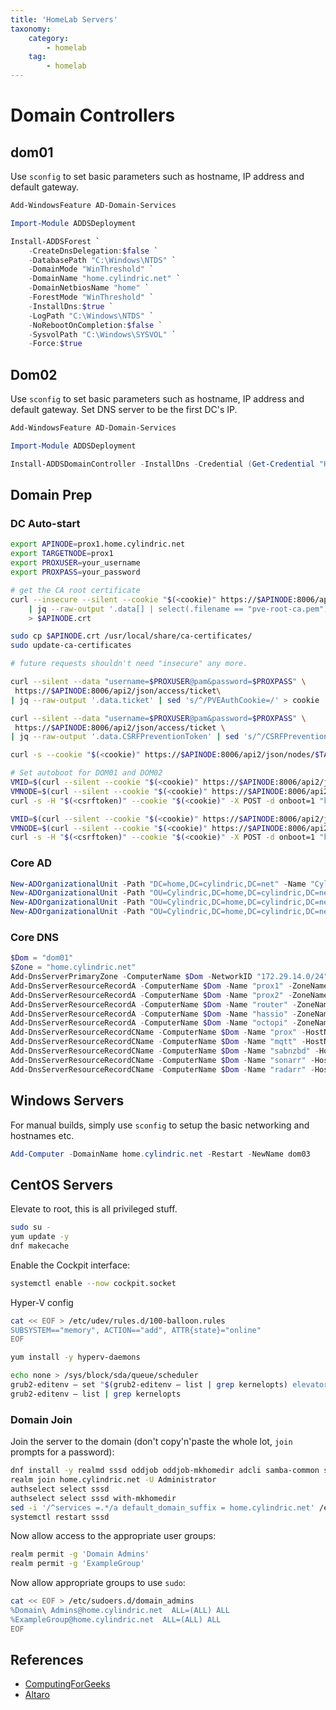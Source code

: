 ```yaml
---
title: 'HomeLab Servers'
taxonomy:
    category:
        - homelab
    tag:
        - homelab
---
```


# Domain Controllers

## dom01

Use `sconfig` to set basic parameters such as hostname, IP address and default gateway.

```powershell
Add-WindowsFeature AD-Domain-Services

Import-Module ADDSDeployment

Install-ADDSForest `
    -CreateDnsDelegation:$false `
    -DatabasePath "C:\Windows\NTDS" `
    -DomainMode "WinThreshold" `
    -DomainName "home.cylindric.net" `
    -DomainNetbiosName "home" `
    -ForestMode "WinThreshold" `
    -InstallDns:$true `
    -LogPath "C:\Windows\NTDS" `
    -NoRebootOnCompletion:$false `
    -SysvolPath "C:\Windows\SYSVOL" `
    -Force:$true
```

## Dom02

Use `sconfig` to set basic parameters such as hostname, IP address and default gateway. Set DNS server to be the first DC's IP.

```powershell
Add-WindowsFeature AD-Domain-Services

Import-Module ADDSDeployment

Install-ADDSDomainController -InstallDns -Credential (Get-Credential "HOME\Administrator") -DomainName "home.cylindric.net"
```

## Domain Prep

### DC Auto-start

```bash
export APINODE=prox1.home.cylindric.net
export TARGETNODE=prox1
export PROXUSER=your_username
export PROXPASS=your_password

# get the CA root certificate
curl --insecure --silent --cookie "$(<cookie)" https://$APINODE:8006/api2/json/nodes/prox1/certificates/info \
    | jq --raw-output '.data[] | select(.filename == "pve-root-ca.pem").pem' \
    > $APINODE.crt

sudo cp $APINODE.crt /usr/local/share/ca-certificates/
sudo update-ca-certificates

# future requests shouldn't need "insecure" any more.

curl --silent --data "username=$PROXUSER@pam&password=$PROXPASS" \
 https://$APINODE:8006/api2/json/access/ticket\
| jq --raw-output '.data.ticket' | sed 's/^/PVEAuthCookie=/' > cookie

curl --silent --data "username=$PROXUSER@pam&password=$PROXPASS" \
 https://$APINODE:8006/api2/json/access/ticket \
| jq --raw-output '.data.CSRFPreventionToken' | sed 's/^/CSRFPreventionToken:/' > csrftoken

curl -s --cookie "$(<cookie)" https://$APINODE:8006/api2/json/nodes/$TARGETNODE/status | jq '.'

# Set autoboot for DOM01 and DOM02
VMID=$(curl --silent --cookie "$(<cookie)" https://$APINODE:8006/api2/json/cluster/resources | jq --raw-output -c '.data[] | select(.name == "dom01").vmid')
VMNODE=$(curl --silent --cookie "$(<cookie)" https://$APINODE:8006/api2/json/cluster/resources | jq --raw-output -c '.data[] | select(.name == "dom01").node')
curl -s -H "$(<csrftoken)" --cookie "$(<cookie)" -X POST -d onboot=1 "https://$APINODE:8006/api2/json/nodes/$VMNODE/qemu/$VMID/config"

VMID=$(curl --silent --cookie "$(<cookie)" https://$APINODE:8006/api2/json/cluster/resources | jq --raw-output -c '.data[] | select(.name == "dom02").vmid')
VMNODE=$(curl --silent --cookie "$(<cookie)" https://$APINODE:8006/api2/json/cluster/resources | jq --raw-output -c '.data[] | select(.name == "dom02").node')
curl -s -H "$(<csrftoken)" --cookie "$(<cookie)" -X POST -d onboot=1 "https://$APINODE:8006/api2/json/nodes/$VMNODE/qemu/$VMID/config"
```

### Core AD

```powershell
New-ADOrganizationalUnit -Path "DC=home,DC=cylindric,DC=net" -Name "Cylindric" 
New-ADOrganizationalUnit -Path "OU=Cylindric,DC=home,DC=cylindric,DC=net" -Name "Computers"
New-ADOrganizationalUnit -Path "OU=Cylindric,DC=home,DC=cylindric,DC=net" -Name "Users"
New-ADOrganizationalUnit -Path "OU=Cylindric,DC=home,DC=cylindric,DC=net" -Name "Groups"
```

### Core DNS

```powershell
$Dom = "dom01"
$Zone = "home.cylindric.net"
Add-DnsServerPrimaryZone -ComputerName $Dom -NetworkID "172.29.14.0/24" -ReplicationScope "Forest"
Add-DnsServerResourceRecordA -ComputerName $Dom -Name "prox1" -ZoneName $Zone -AllowUpdateAny -CreatePtr -IPv4Address "172.29.14.153"
Add-DnsServerResourceRecordA -ComputerName $Dom -Name "prox2" -ZoneName $Zone -AllowUpdateAny -CreatePtr -IPv4Address "172.29.14.155"
Add-DnsServerResourceRecordA -ComputerName $Dom -Name "router" -ZoneName $Zone -AllowUpdateAny -CreatePtr -IPv4Address "172.29.14.1"
Add-DnsServerResourceRecordA -ComputerName $Dom -Name "hassio" -ZoneName $Zone -AllowUpdateAny -CreatePtr -IPv4Address "172.29.14.116"
Add-DnsServerResourceRecordA -ComputerName $Dom -Name "octopi" -ZoneName $Zone -AllowUpdateAny -CreatePtr -IPv4Address "172.29.14.152"
Add-DnsServerResourceRecordCName -ComputerName $Dom -Name "prox" -HostNameAlias "prox1.home.cylindric.net" -ZoneName $Zone
Add-DnsServerResourceRecordCName -ComputerName $Dom -Name "mqtt" -HostNameAlias "hassio.home.cylindric.net" -ZoneName $Zone
Add-DnsServerResourceRecordCName -ComputerName $Dom -Name "sabnzbd" -HostNameAlias "megavecii.home.cylindric.net" -ZoneName $Zone
Add-DnsServerResourceRecordCName -ComputerName $Dom -Name "sonarr" -HostNameAlias "megavecii.home.cylindric.net" -ZoneName $Zone
Add-DnsServerResourceRecordCName -ComputerName $Dom -Name "radarr" -HostNameAlias "megavecii.home.cylindric.net" -ZoneName $Zone
```

## Windows Servers

For manual builds, simply use `sconfig` to setup the basic networking and hostnames etc.

```powershell
Add-Computer -DomainName home.cylindric.net -Restart -NewName dom03
```

## CentOS Servers

Elevate to root, this is all privileged stuff.

```bash
sudo su -
yum update -y
dnf makecache
```

Enable the Cockpit interface:

```bash
systemctl enable --now cockpit.socket
```

Hyper-V config

```bash
cat << EOF > /etc/udev/rules.d/100-balloon.rules
SUBSYSTEM=="memory", ACTION=="add", ATTR{state}="online"
EOF

yum install -y hyperv-daemons

echo none > /sys/block/sda/queue/scheduler
grub2-editenv – set "$(grub2-editenv – list | grep kernelopts) elevator=none"
grub2-editenv – list | grep kernelopts
```

### Domain Join

Join the server to the domain (don't copy'n'paste the whole lot, `join` prompts for a password):

```bash
dnf install -y realmd sssd oddjob oddjob-mkhomedir adcli samba-common samba-common-tools krb5-workstation authselect-compat
realm join home.cylindric.net -U Administrator
authselect select sssd
authselect select sssd with-mkhomedir
sed -i '/^services =.*/a default_domain_suffix = home.cylindric.net' /etc/sssd/sssd.conf
systemctl restart sssd
```

Now allow access to the appropriate user groups:

```bash
realm permit -g 'Domain Admins'
realm permit -g 'ExampleGroup'
```

Now allow appropriate groups to use `sudo`:

```bash
cat << EOF > /etc/sudoers.d/domain_admins
%Domain\ Admins@home.cylindric.net  ALL=(ALL) ALL
%ExampleGroup@home.cylindric.net  ALL=(ALL) ALL
EOF
```

## References

* [ComputingForGeeks](https://computingforgeeks.com/join-centos-rhel-system-to-active-directory-domain/)
* [Altaro](https://www.altaro.com/hyper-v/centos-linux-hyper-v/)